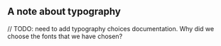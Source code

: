 <h2 id="note">A note about typography</h2>

// TODO: need to add typography choices documentation. Why did we choose the fonts that we have chosen?
